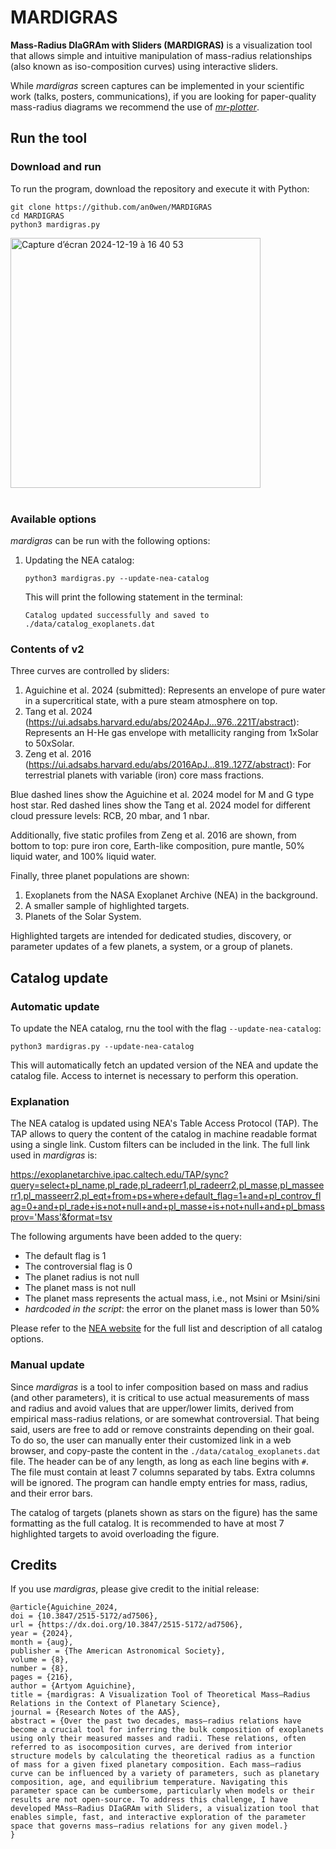 # MARDIGRAS
**Mass-Radius DIaGRAm with Sliders (MARDIGRAS)** is a visualization tool that allows simple and intuitive manipulation of mass-radius relationships (also known as iso-composition curves) using interactive sliders.

While *mardigras* screen captures can be implemented in your scientific work (talks, posters, communications), if you are looking for paper-quality mass-radius diagrams we recommend the use of [*mr-plotter*](https://github.com/castro-gzlz/mr-plotter).

## Run the tool
### Download and run
To run the program, download the repository and execute it with Python:
```
git clone https://github.com/an0wen/MARDIGRAS
cd MARDIGRAS
python3 mardigras.py
```
<img width="400" alt="Capture d’écran 2024-12-19 à 16 40 53" src="https://github.com/user-attachments/assets/35ae5787-9eca-49b1-981c-179a27d6c515" />
<br/>
<br/>

### Available options
*mardigras* can be run with the following options:
1. Updating the NEA catalog:
   ```
   python3 mardigras.py --update-nea-catalog
   ```
   This will print the following statement in the terminal:
   ```
   Catalog updated successfully and saved to ./data/catalog_exoplanets.dat
   ```

### Contents of v2
Three curves are controlled by sliders:
1. Aguichine et al. 2024 (submitted): Represents an envelope of pure water in a supercritical state, with a pure steam atmosphere on top.
2. Tang et al. 2024 (https://ui.adsabs.harvard.edu/abs/2024ApJ...976..221T/abstract): Represents an H-He gas envelope with metallicity ranging from 1xSolar to 50xSolar.
3. Zeng et al. 2016 (https://ui.adsabs.harvard.edu/abs/2016ApJ...819..127Z/abstract): For terrestrial planets with variable (iron) core mass fractions.

Blue dashed lines show the Aguichine et al. 2024 model for M and G type host star.
Red dashed lines show the Tang et al. 2024 model for different cloud pressure levels: RCB, 20 mbar, and 1 nbar.

Additionally, five static profiles from Zeng et al. 2016 are shown, from bottom to top: pure iron core, Earth-like composition, pure mantle, 50% liquid water, and 100% liquid water.

Finally, three planet populations are shown:
1. Exoplanets from the NASA Exoplanet Archive (NEA) in the background.
2. A smaller sample of highlighted targets.
3. Planets of the Solar System.

Highlighted targets are intended for dedicated studies, discovery, or parameter updates of a few planets, a system, or a group of planets.

## Catalog update
### Automatic update
To update the NEA catalog, rnu the tool with the flag `--update-nea-catalog`:
```
python3 mardigras.py --update-nea-catalog
```
This will automatically fetch an updated version of the NEA and update the catalog file. Access to internet is necessary to perform this operation.

### Explanation
The NEA catalog is updated using NEA's Table Access Protocol (TAP). The TAP allows to query the content of the catalog in machine readable format using a single link. Custom filters can be included in the link. The full link used in *mardigras* is:

https://exoplanetarchive.ipac.caltech.edu/TAP/sync?query=select+pl_name,pl_rade,pl_radeerr1,pl_radeerr2,pl_masse,pl_masseerr1,pl_masseerr2,pl_eqt+from+ps+where+default_flag=1+and+pl_controv_flag=0+and+pl_rade+is+not+null+and+pl_masse+is+not+null+and+pl_bmassprov='Mass'&format=tsv

The following arguments have been added to the query:
- The default flag is 1
- The controversial flag is 0
- The planet radius is not null
- The planet mass is not null
- The planet mass represents the actual mass, i.e., not Msini or Msini/sini
- *hardcoded in the script*: the error on the planet mass is lower than 50%

Please refer to the [NEA website](https://exoplanetarchive.ipac.caltech.edu/docs/API_exoplanet_columns.html) for the full list and description of all catalog options.

### Manual update
Since *mardigras* is a tool to infer composition based on mass and radius (and other parameters), it is critical to use actual measurements of mass and radius and avoid values that are upper/lower limits, derived from empirical mass-radius relations, or are somewhat controversial. That being said, users are free to add or remove constraints depending on their goal. To do so, the user can manually enter their customized link in a web browser, and copy-paste the content in the `./data/catalog_exoplanets.dat` file. The header can be of any length, as long as each line begins with `#`. The file must contain at least 7 columns separated by tabs. Extra columns will be ignored. The program can handle empty entries for mass, radius, and their error bars.

The catalog of targets (planets shown as stars on the figure) has the same formatting as the full catalog. It is recommended to have at most 7 highlighted targets to avoid overloading the figure.

## Credits

If you use *mardigras*, please give credit to the initial release:
```
@article{Aguichine_2024,
doi = {10.3847/2515-5172/ad7506},
url = {https://dx.doi.org/10.3847/2515-5172/ad7506},
year = {2024},
month = {aug},
publisher = {The American Astronomical Society},
volume = {8},
number = {8},
pages = {216},
author = {Artyom Aguichine},
title = {mardigras: A Visualization Tool of Theoretical Mass–Radius Relations in the Context of Planetary Science},
journal = {Research Notes of the AAS},
abstract = {Over the past two decades, mass–radius relations have become a crucial tool for inferring the bulk composition of exoplanets using only their measured masses and radii. These relations, often referred to as isocomposition curves, are derived from interior structure models by calculating the theoretical radius as a function of mass for a given fixed planetary composition. Each mass–radius curve can be influenced by a variety of parameters, such as planetary composition, age, and equilibrium temperature. Navigating this parameter space can be cumbersome, particularly when models or their results are not open-source. To address this challenge, I have developed MAss–Radius DIaGRAm with Sliders, a visualization tool that enables simple, fast, and interactive exploration of the parameter space that governs mass–radius relations for any given model.}
}
```
